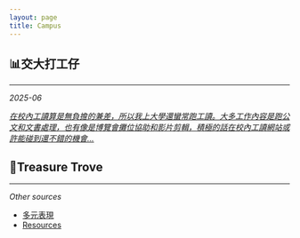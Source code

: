 ```yaml
---
layout: page
title: Campus
---
```


## 📊**交大打工仔**
***

*2025-06*

[*在校內工讀算是無負擔的兼差，所以我上大學還蠻常跑工讀。大多工作內容是跑公文和文書處理，也有像是博覽會攤位協助和影片剪輯，積極的話在校內工讀網站或許能碰到還不錯的機會...*](_posts/2025-06-19-交大打工仔.md)

## 🌱**Treasure Trove**
***

*Other sources*
- [多元表現](_posts/2025-02-18-多元表現.md)
- [Resources](_posts/2025-04-28-Resources.md)